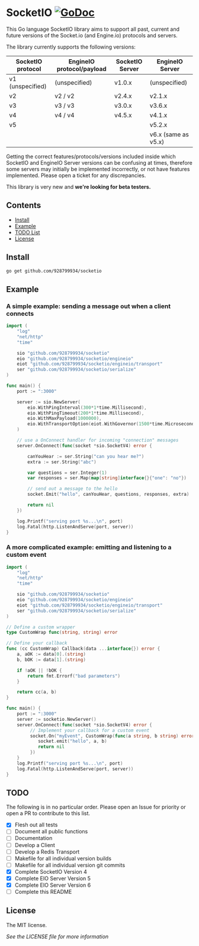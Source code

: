 # SocketIO [![GoDoc](https://pkg.go.dev/badge/github.com/njones/socketio?utm_source=godoc)](https://pkg.go.dev/github.com/njones/socketio) 

This Go language SocketIO library aims to support all past, current and future versions of the Socket.io (and Engine.io) protocols and servers.

The library currently supports the following versions:

| SocketIO protocol | EngineIO protocol/payload | SocketIO Server | EngineIO Server     |
|-------------------|---------------------------|-----------------|---------------------|
| v1 (unspecified)  | (unspecified)             | v1.0.x          | (unspecified)       |
| v2                | v2 / v2                   | v2.4.x          | v2.1.x              |
| v3                | v3 / v3                   | v3.0.x          | v3.6.x              |
| v4                | v4 / v4                   | v4.5.x          | v4.1.x              |
| v5                |                           |                 | v5.2.x              |
|                   |                           |                 | v6.x (same as v5.x) |

Getting the correct features/protocols/versions included inside which SocketIO and EngineIO Server versions can be confusing at times, therefore some servers may initially be implemented incorrectly, or not have features implemented. Please open a ticket for any discrepancies. 

This library is very new and **we're looking for beta testers.**

## Contents

- [Install](#install)
- [Example](#example)
- [TODO List](#todo)
- [License](#license)

## Install

```bash
go get github.com/928799934/socketio
```

## Example

### A simple example: sending a message out when a client connects

```go
import (
	"log"
	"net/http"
	"time"

	sio "github.com/928799934/socketio"
	eio "github.com/928799934/socketio/engineio"
	eiot "github.com/928799934/socketio/engineio/transport"
	ser "github.com/928799934/socketio/serialize"
)

func main() {
	port := ":3000"

	server := sio.NewServer(
		eio.WithPingInterval(300*1*time.Millisecond),
		eio.WithPingTimeout(200*1*time.Millisecond),
		eio.WithMaxPayload(1000000),
		eio.WithTransportOption(eiot.WithGovernor(1500*time.Microsecond, 500*time.Microsecond)),
	)

	// use a OnConnect handler for incoming "connection" messages
	server.OnConnect(func(socket *sio.SocketV4) error {

		canYouHear := ser.String("can you hear me?")
		extra := ser.String("abc")

		var questions = ser.Integer(1)
		var responses = ser.Map(map[string]interface{}{"one": "no"})

		// send out a message to the hello
		socket.Emit("hello", canYouHear, questions, responses, extra)

		return nil
	})

	log.Printf("serving port %s...\n", port)
	log.Fatal(http.ListenAndServe(port, server))
}
```

### A more complicated example: emitting and listening to a custom event
```go
import (
	"log"
	"net/http"
	"time"

	sio "github.com/928799934/socketio"
	eio "github.com/928799934/socketio/engineio"
	eiot "github.com/928799934/socketio/engineio/transport"
	ser "github.com/928799934/socketio/serialize"
)

// Define a custom wrapper 
type CustomWrap func(string, string) error

// Define your callback
func (cc CustomWrap) Callback(data ...interface{}) error {
	a, aOK := data[0].(string)
	b, bOK := data[1].(string)

	if !aOK || !bOK {
		return fmt.Errorf("bad parameters")
	}

	return cc(a, b)
}

func main() {
	port := ":3000"
    server := socketio.NewServer()
    server.OnConnect(func(socket *sio.SocketV4) error {
         // Implement your callback for a custom event
         socket.On("myEvent", CustomWrap(func(a string, b string) error{
            socket.emit("hello", a, b)
            return nil
         })
    }
	log.Printf("serving port %s...\n", port)
	log.Fatal(http.ListenAndServe(port, server))
}
```

## TODO

The following is in no particular order. Please open an Issue for priority or open a PR to contribute to this list.

- [x] Flesh out all tests
- [ ] Document all public functions
- [ ] Documentation
- [ ] Develop a Client 
- [ ] Develop a Redis Transport
- [ ] Makefile for all individual version builds
- [ ] Makefile for all individual version git commits
- [x] Complete SocketIO Version 4
- [x] Complete EIO Server Version 5
- [x] Complete EIO Server Version 6
- [ ] Complete this README

## License

The MIT license. 

_See the LICENSE file for more information_
